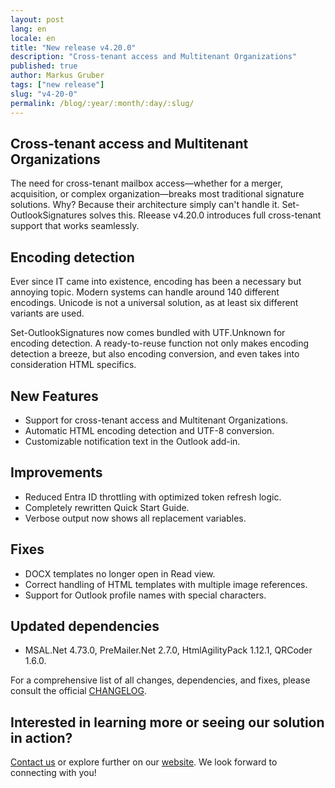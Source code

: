 ```yaml
---
layout: post
lang: en
locale: en
title: "New release v4.20.0"
description: "Cross-tenant access and Multitenant Organizations"
published: true
author: Markus Gruber
tags: ["new release"]
slug: "v4-20-0"
permalink: /blog/:year/:month/:day/:slug/
---
```

## Cross-tenant access and Multitenant Organizations
The need for cross-tenant mailbox access—whether for a merger, acquisition, or complex organization—breaks most traditional signature solutions. Why? Because their architecture simply can't handle it. Set-OutlookSignatures solves this. Rleease v4.20.0 introduces full cross-tenant support that works seamlessly.

## Encoding detection
Ever since IT came into existence, encoding has been a necessary but annoying topic. Modern systems can handle around 140 different encodings. Unicode is not a universal solution, as at least six different variants are used.

Set-OutlookSignatures now comes bundled with UTF.Unknown for encoding detection. A ready-to-reuse function not only makes encoding detection a breeze, but also encoding conversion, and even takes into consideration HTML specifics.

## New Features
- Support for cross-tenant access and Multitenant Organizations.
- Automatic HTML encoding detection and UTF-8 conversion.
- Customizable notification text in the Outlook add-in.

## Improvements
- Reduced Entra ID throttling with optimized token refresh logic.
- Completely rewritten Quick Start Guide.
- Verbose output now shows all replacement variables.

## Fixes
- DOCX templates no longer open in Read view.
- Correct handling of HTML templates with multiple image references.
- Support for Outlook profile names with special characters.

## Updated dependencies
- MSAL.Net 4.73.0, PreMailer.Net 2.7.0, HtmlAgilityPack 1.12.1, QRCoder 1.6.0.

For a comprehensive list of all changes, dependencies, and fixes, please consult the official [CHANGELOG](https://github.com/Set-OutlookSignatures/Set-OutlookSignatures/blob/main/docs/CHANGELOG.md).

## Interested in learning more or seeing our solution in action?
[Contact us](/contact/) or explore further on our [website](/). We look forward to connecting with you!